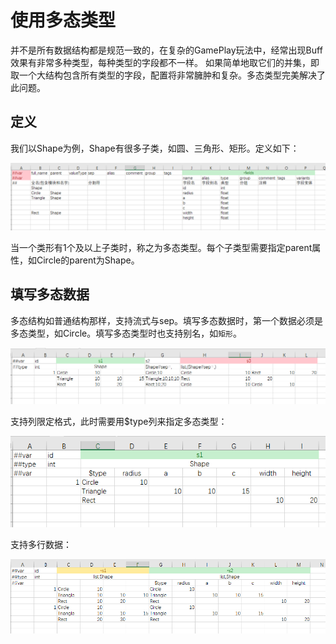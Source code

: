 # 使用多态类型

并不是所有数据结构都是规范一致的，在复杂的GamePlay玩法中，经常出现Buff效果有非常多种类型，每种类型的字段都不一样。
如果简单地取它们的并集，即取一个大结构包含所有类型的字段，配置将非常臃肿和复杂。多态类型完美解决了此问题。

## 定义

我们以Shape为例，Shape有很多子类，如圆、三角形、矩形。定义如下：

![item](/img/define_shape.jpg)

当一个类形有1个及以上子类时，称之为多态类型。每个子类型需要指定parent属性，如Circle的parent为Shape。

## 填写多态数据

多态结构如普通结构那样，支持流式与sep。填写多态数据时，第一个数据必须是多态类型，如Circle。填写多态类型时也支持别名，如`矩形`。

![item](/img/use_shape1.jpg)

支持列限定格式，此时需要用$type列来指定多态类型：

![item](/img/use_shape2.jpg)

支持多行数据：


![item](/img/use_shape3.jpg)
